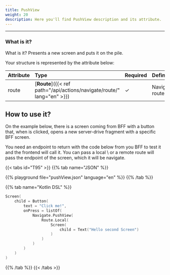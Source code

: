 ```yaml
---
title: PushView
weight: 20
description: Here you'll find PushView description and its attribute.
---
```


---

### What is it?
What is it?
Presents a new screen and puts it on the pile.

Your structure is represented by the attribute below:

| **Attribute** | **Type**                                       | Required | **Definition**    |
| :------------ | :--------------------------------------------- | :------- | :---------------- |
| route         | [**Route**]({{< ref path="/api/actions/navigate/route/" lang="en" >}}) | ✓        | Navigation route. |

## How to use it?

On the example below, there is a screen coming from BFF with a button that, when is clicked, opens a new server-drive fragment with a specific BFF screen.

You need an endpoint to return with the code below from you BFF to test it and the frontend will call it. You can pass a local \ or a remote route will pass the endpoint of the screen, which it will be navigate.

{{< tabs id="T95" >}}
{{% tab name="JSON" %}}

<!-- json-playground:pushView.json
{
  "_beagleComponent_" : "beagle:screenComponent",
  "child" : {
    "_beagleComponent_" : "beagle:button",
    "text" : "Click me!",
    "onPress" : [ {
      "_beagleAction_" : "beagle:pushView",
      "route" : {
        "screen" : {
          "_beagleComponent_" : "beagle:screenComponent",
          "child" : {
            "_beagleComponent_" : "beagle:text",
            "text" : "Hello second Screen"
          }
        }
      }
    } ]
  }
}
-->

{{% playground file="pushView.json" language="en" %}}
{{% /tab %}}

{{% tab name="Kotlin DSL" %}}

```kotlin
Screen(
    child = Button(
        text = "Click me!",
        onPress = listOf(
            Navigate.PushView(
                Route.Local(
                    Screen(
                        child = Text("Hello second Screen")
                    )
                )
            )
        )
    )
)
```

{{% /tab %}}
{{< /tabs >}}
